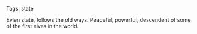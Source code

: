 Tags: state

Evlen state, follows the old ways. Peaceful, powerful, descendent of some of the first elves in the world.